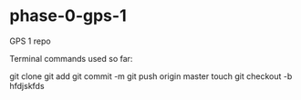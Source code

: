 phase-0-gps-1
=============

GPS 1 repo

Terminal commands used so far:

git clone
git add
git commit -m
git push origin master
touch
git checkout -b hfdjskfds
